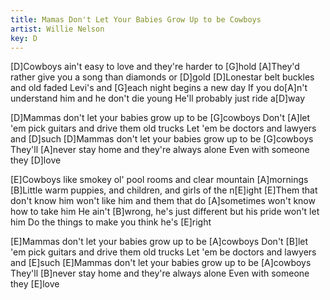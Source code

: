 ```yaml
---
title: Mamas Don't Let Your Babies Grow Up to be Cowboys
artist: Willie Nelson
key: D
---
```

[D]Cowboys ain't easy to love and they're harder to [G]hold
[A]They'd rather give you a song than diamonds or [D]gold
[D]Lonestar belt buckles and old faded Levi's and [G]each night begins a new day
If you do[A]n't understand him and he don't die young
He'll probably just ride a[D]way

[D]Mammas don't let your babies grow up to be [G]cowboys
Don't [A]let 'em pick guitars and drive them old trucks
Let 'em be doctors and lawyers and [D]such
[D]Mammas don't let your babies grow up to be [G]cowboys
They'll [A]never stay home and they're always alone
Even with someone they [D]love

[E]Cowboys like smokey ol' pool rooms and clear mountain [A]mornings
[B]Little warm puppies, and children, and girls of the n[E]ight
[E]Them that don't know him won't like him and them that do [A]sometimes won't know how to take him
He ain't [B]wrong, he's just different but his pride won't let him
Do the things to make you think he's [E]right

[E]Mammas don't let your babies grow up to be [A]cowboys
Don't [B]let 'em pick guitars and drive them old trucks
Let 'em be doctors and lawyers and [E]such
[E]Mammas don't let your babies grow up to be [A]cowboys
They'll [B]never stay home and they're always alone
Even with someone they [E]love
